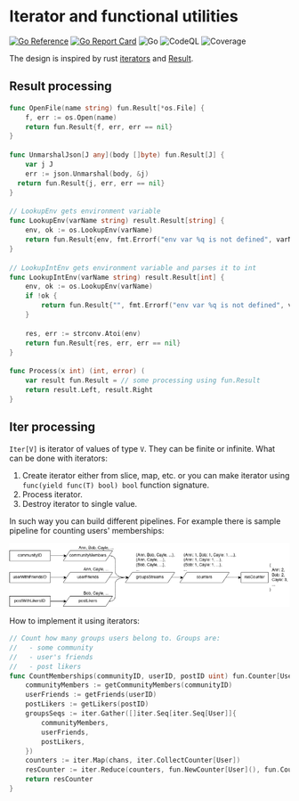 # Iterator and functional utilities
[![Go Reference](https://pkg.go.dev/badge/github.com/rprtr258/fun.svg)](https://pkg.go.dev/github.com/rprtr258/fun)
[![Go Report Card](https://goreportcard.com/badge/github.com/rprtr258/fun)](https://goreportcard.com/report/github.com/rprtr258/fun)
![Go](https://github.com/rprtr258/fun/workflows/Test/badge.svg?branch=main)
![CodeQL](https://github.com/rprtr258/fun/workflows/CodeQL/badge.svg?branch=main)
![Coverage](https://img.shields.io/badge/Coverage-33.8%25-yellow)

The design is inspired by rust [iterators](https://doc.rust-lang.org/std/iter/trait.Iterator.html) and [Result](https://doc.rust-lang.org/std/result/enum.Result.html).

## Result processing
```go
func OpenFile(name string) fun.Result[*os.File] {
	f, err := os.Open(name)
	return fun.Result{f, err, err == nil}
}

func UnmarshalJson[J any](body []byte) fun.Result[J] {
	var j J
	err := json.Unmarshal(body, &j)
  return fun.Result{j, err, err == nil}
}

// LookupEnv gets environment variable
func LookupEnv(varName string) result.Result[string] {
	env, ok := os.LookupEnv(varName)
	return fun.Result{env, fmt.Errorf("env var %q is not defined", varName), ok}
}

// LookupIntEnv gets environment variable and parses it to int
func LookupIntEnv(varName string) result.Result[int] {
	env, ok := os.LookupEnv(varName)
	if !ok {
		return fun.Result{"", fmt.Errorf("env var %q is not defined", varName), false}
	}

	res, err := strconv.Atoi(env)
	return fun.Result{res, err, err == nil}
}

func Process(x int) (int, error) (
	var result fun.Result = // some processing using fun.Result
	return result.Left, result.Right
}
```
## Iter processing
`Iter[V]` is iterator of values of type `V`. They can be finite or infinite. What can be done with iterators:
1. Create iterator either from slice, map, etc. or you can make iterator using `func(yield func(T) bool) bool` function signature.
2. Process iterator.
3. Destroy iterator to single value.

In such way you can build different pipelines. For example there is sample pipeline for counting users' memberships:

![sample flow](doc/flow.png)

How to implement it using iterators:
```go
// Count how many groups users belong to. Groups are:
//   - some community
//   - user's friends
//   - post likers
func CountMemberships(communityID, userID, postID uint) fun.Counter[User] {
	communityMembers := getCommunityMembers(communityID)
	userFriends := getFriends(userID)
	postLikers := getLikers(postID)
	groupsSeqs := iter.Gather([]iter.Seq[iter.Seq[User]]{
		communityMembers,
		userFriends,
		postLikers,
	})
	counters := iter.Map(chans, iter.CollectCounter[User])
	resCounter := iter.Reduce(counters, fun.NewCounter[User](), fun.CounterPlus[User])
	return resCounter
}
```
